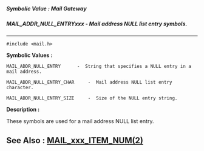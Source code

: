 ##### Symbolic Value : Mail Gateway
##### MAIL_ADDR_NULL_ENTRYxxx - Mail address NULL list entry symbols.
---
```
#include <mail.h>
```

**Symbolic Values :**

	MAIL_ADDR_NULL_ENTRY	  -  String that specifies a NULL entry in a mail address.

	MAIL_ADDR_NULL_ENTRY_CHAR	  -  Mail address NULL list entry character.

	MAIL_ADDR_NULL_ENTRY_SIZE	  -  Size of the NULL entry string.


**Description :**

These symbols are used for a mail address NULL list entry.


**See Also :**
[MAIL_xxx_ITEM_NUM(2)](/domino-c-api-docs/reference/Symb/MAIL_xxx_ITEM_NUM(2))
---
